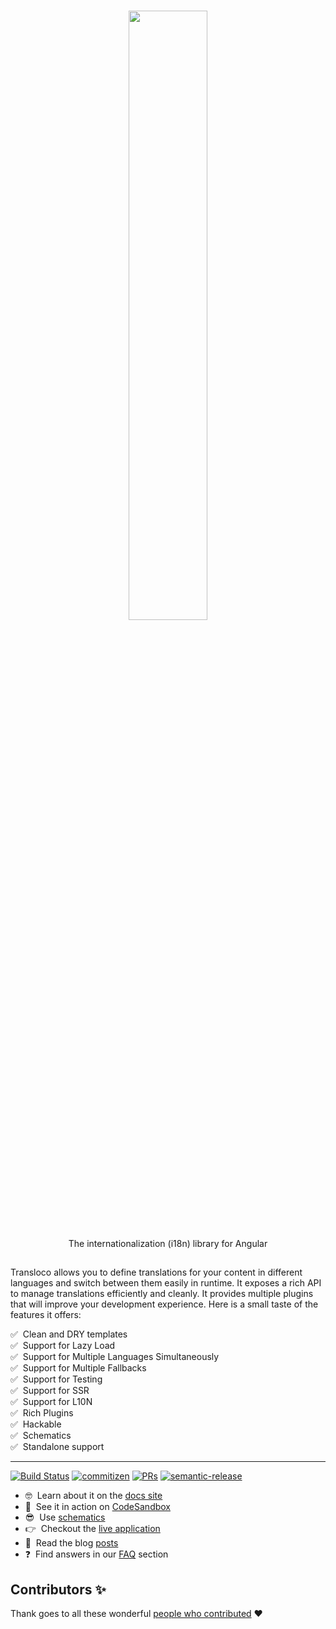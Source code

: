 <br />
<p align="center">
 <img width="50%" height="50%" src="./logo.svg">
</p>

<p align="center">
  The internationalization (i18n) library for Angular
</p>

<h2></h2>

Transloco allows you to define translations for your content in different languages and switch between them easily in runtime.
It exposes a rich API to manage translations efficiently and cleanly. It provides multiple plugins that will improve your development experience. Here is a small taste of the features it offers:

✅ &nbsp;Clean and DRY templates  
✅ &nbsp;Support for Lazy Load  
✅ &nbsp;Support for Multiple Languages Simultaneously  
✅ &nbsp;Support for Multiple Fallbacks  
✅ &nbsp;Support for Testing  
✅ &nbsp;Support for SSR  
✅ &nbsp;Support for L10N  
✅ &nbsp;Rich Plugins  
✅ &nbsp;Hackable  
✅ &nbsp;Schematics  
✅ &nbsp;Standalone support

<hr />

[![Build Status](https://github.com/jsverse/transloco/actions/workflows/ci.yml/badge.svg)]()
[![commitizen](https://img.shields.io/badge/commitizen-friendly-brightgreen.svg?style=flat-square)]()
[![PRs](https://img.shields.io/badge/PRs-welcome-brightgreen.svg?style=flat-square)]()
[![semantic-release](https://img.shields.io/badge/%20%20%F0%9F%93%A6%F0%9F%9A%80-semantic--release-e5079.svg?style=flat-square)](https://github.com/semantic-release/semantic-release)

- 🤓 &nbsp;Learn about it on the [docs site](https://jsverse.github.io/transloco/)
- 🚀 &nbsp;See it in action on [CodeSandbox](https://codesandbox.io/s/jsverse-transloco-kn52hs)
- 😎 &nbsp;Use [schematics](https://jsverse.github.io/transloco/docs/schematics)
- 👉 &nbsp;Checkout the [live application](https://jsverse.github.io/transloco/live-app)
- 📖 &nbsp;Read the blog [posts](https://jsverse.github.io/transloco/docs/blog-posts)
- ❓ &nbsp;Find answers in our [FAQ](https://jsverse.github.io/transloco/docs/faq) section

## Contributors ✨

Thank goes to all these wonderful [people who contributed](https://github.com/jsverse/transloco/graphs/contributors) ❤️
